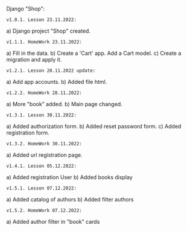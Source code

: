 Django "Shop":

    v1.0.1. Lesson 23.11.2022:
a) Django project "Shop" created.

    v1.1.1. HomeWork 23.11.2022:
a) Fill in the data.
b) Create a 'Cart' app. Add a Cart model.
c) Create a migration and apply it.

    v1.2.1. Lesson 28.11.2022 update:
a) Add app accounts.
b) Added file html.

    v1.2.2. HomeWork 28.11.2022:
a) More "book" added.
b) Main page changed.

    v1.3.1. Lesson 30.11.2022:
a) Added authorization form.
b) Added reset password form.
с) Added registration form.

    v1.3.2. HomeWork 30.11.2022:
a) Added url registration page.

    v1.4.1. Lesson 05.12.2022:
a) Added registration User
b) Added books display

    v1.5.1. Lesson 07.12.2022:
a) Added catalog of authors
b) Added filter authors

    v1.5.2. HomeWork 07.12.2022:
a) Added author filter in "book" cards

